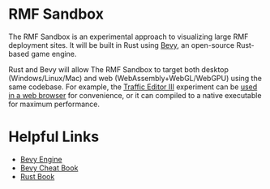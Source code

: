 # RMF Sandbox

The RMF Sandbox is an experimental approach to visualizing large RMF deployment sites.
It will be built in Rust using [Bevy](https://bevyengine.org/), an open-source Rust-based game engine.

Rust and Bevy will allow The RMF Sandbox to target both desktop (Windows/Linux/Mac) and web (WebAssembly+WebGL/WebGPU) using the same codebase.
For example, the [Traffic Editor III](https://github.com/open-rmf/traffic_editor_iii) experiment can be [used in a web browser](https://open-rmf.github.io/traffic_editor_iii) for convenience, or it can compiled to a native executable for maximum performance.

# Helpful Links

 * [Bevy Engine](https://bevyengine.org/)
 * [Bevy Cheat Book](https://bevy-cheatbook.github.io/)
 * [Rust Book](https://doc.rust-lang.org/stable/book/)
